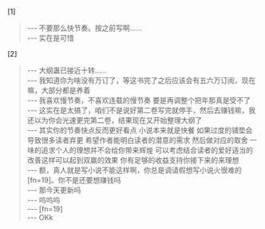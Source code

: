 
[1] 
>--- 不要那么快节奏。按之前写啊……<br>
>--- 实在是可惜<br>

[2] 
>--- 大纲蛊已接近十转……<br>
>--- 我知道你为啥没有万订了，等这书完了之后应该会有五六万订阅，现在嘛，大部分都是养着<br>
>--- 我喜欢慢节奏，不喜欢连载的慢节奏
要是再调整个把年那真是受不了<br>
>--- 这实在是太搞了，咱们不是说好第二卷写完就停手，然后去赚钱嘛，我还以为你会光速更完第二卷，结果现在又开始整理大纲了<br>
>--- 其实你的节奏快点反而更好看点   小说本来就是快餐   如果过度的铺垫会导致很多读者弃更      希望作者能明白读者的潜意的需求   然后做对应的取舍   一味的追求个人的理想并不会给你带来辉煌   可以考虑结合读者的爱好适当的改善这样可以起到双赢的效果  你有足够的收益支持你接下来的来理想<br>
>--- 额，真人就是写小说不能这样啊，你总是调请假想写小说火很难的[fn=19]。你不是还要想赚钱吗<br>
>--- 那今天更新吗<br>
>--- 呜呜呜<br>
>--- [fn=19]<br>
>--- OKk<br>

